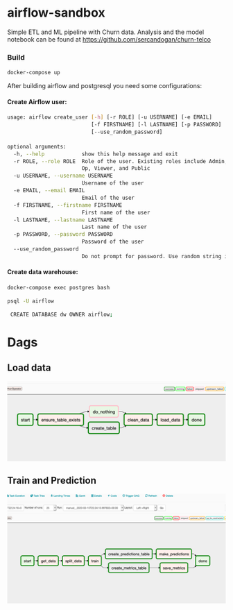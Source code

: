 # airflow-sandbox

Simple ETL and ML pipeline with Churn data. Analysis and the model notebook can be found at https://github.com/sercandogan/churn-telco
### Build
```bash
docker-compose up
```
After building airflow and postgresql you need some configurations:

#### Create Airflow user:
```bash
usage: airflow create_user [-h] [-r ROLE] [-u USERNAME] [-e EMAIL]
                           [-f FIRSTNAME] [-l LASTNAME] [-p PASSWORD]
                           [--use_random_password]

optional arguments:
  -h, --help            show this help message and exit
  -r ROLE, --role ROLE  Role of the user. Existing roles include Admin, User,
                        Op, Viewer, and Public
  -u USERNAME, --username USERNAME
                        Username of the user
  -e EMAIL, --email EMAIL
                        Email of the user
  -f FIRSTNAME, --firstname FIRSTNAME
                        First name of the user
  -l LASTNAME, --lastname LASTNAME
                        Last name of the user
  -p PASSWORD, --password PASSWORD
                        Password of the user
  --use_random_password
                        Do not prompt for password. Use random string instead

```

#### Create data warehouse:
```bash
docker-compose exec postgres bash
```
```bash
psql -U airflow
```
```bash
 CREATE DATABASE dw OWNER airflow;
```

# Dags

## Load data
![](src/img/load_data.png)

## Train and Prediction
![](src/img/train.png)
